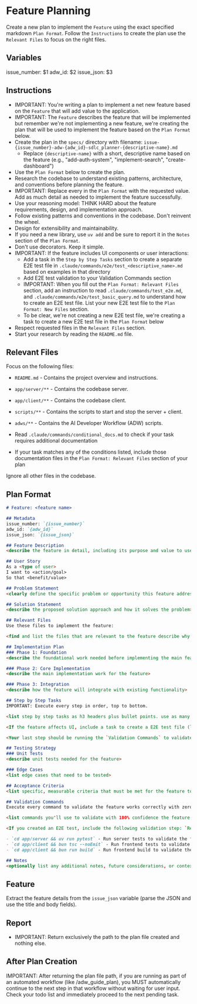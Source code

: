 # Feature Planning

Create a new plan to implement the `Feature` using the exact specified markdown `Plan Format`. Follow the `Instructions` to create the plan use the `Relevant Files` to focus on the right files.

## Variables
issue_number: $1
adw_id: $2
issue_json: $3

## Instructions

- IMPORTANT: You're writing a plan to implement a net new feature based on the `Feature` that will add value to the application.
- IMPORTANT: The `Feature` describes the feature that will be implemented but remember we're not implementing a new feature, we're creating the plan that will be used to implement the feature based on the `Plan Format` below.
- Create the plan in the `specs/` directory with filename: `issue-{issue_number}-adw-{adw_id}-sdlc_planner-{descriptive-name}.md`
  - Replace `{descriptive-name}` with a short, descriptive name based on the feature (e.g., "add-auth-system", "implement-search", "create-dashboard")
- Use the `Plan Format` below to create the plan. 
- Research the codebase to understand existing patterns, architecture, and conventions before planning the feature.
- IMPORTANT: Replace every <placeholder> in the `Plan Format` with the requested value. Add as much detail as needed to implement the feature successfully.
- Use your reasoning model: THINK HARD about the feature requirements, design, and implementation approach.
- Follow existing patterns and conventions in the codebase. Don't reinvent the wheel.
- Design for extensibility and maintainability.
- If you need a new library, use `uv add` and be sure to report it in the `Notes` section of the `Plan Format`.
- Don't use decorators. Keep it simple.
- IMPORTANT: If the feature includes UI components or user interactions:
  - Add a task in the `Step by Step Tasks` section to create a separate E2E test file in `.claude/commands/e2e/test_<descriptive_name>.md` based on examples in that directory
  - Add E2E test validation to your Validation Commands section
  - IMPORTANT: When you fill out the `Plan Format: Relevant Files` section, add an instruction to read `.claude/commands/test_e2e.md`, and `.claude/commands/e2e/test_basic_query.md` to understand how to create an E2E test file. List your new E2E test file to the `Plan Format: New Files` section.
  - To be clear, we're not creating a new E2E test file, we're creating a task to create a new E2E test file in the `Plan Format` below
- Respect requested files in the `Relevant Files` section.
- Start your research by reading the `README.md` file.

## Relevant Files

Focus on the following files:
- `README.md` - Contains the project overview and instructions.
- `app/server/**` - Contains the codebase server.
- `app/client/**` - Contains the codebase client.
- `scripts/**` - Contains the scripts to start and stop the server + client.
- `adws/**` - Contains the AI Developer Workflow (ADW) scripts.

- Read `.claude/commands/conditional_docs.md` to check if your task requires additional documentation
- If your task matches any of the conditions listed, include those documentation files in the `Plan Format: Relevant Files` section of your plan

Ignore all other files in the codebase.

## Plan Format

```md
# Feature: <feature name>

## Metadata
issue_number: `{issue_number}`
adw_id: `{adw_id}`
issue_json: `{issue_json}`

## Feature Description
<describe the feature in detail, including its purpose and value to users>

## User Story
As a <type of user>
I want to <action/goal>
So that <benefit/value>

## Problem Statement
<clearly define the specific problem or opportunity this feature addresses>

## Solution Statement
<describe the proposed solution approach and how it solves the problem>

## Relevant Files
Use these files to implement the feature:

<find and list the files that are relevant to the feature describe why they are relevant in bullet points. If there are new files that need to be created to implement the feature, list them in an h3 'New Files' section.>

## Implementation Plan
### Phase 1: Foundation
<describe the foundational work needed before implementing the main feature>

### Phase 2: Core Implementation
<describe the main implementation work for the feature>

### Phase 3: Integration
<describe how the feature will integrate with existing functionality>

## Step by Step Tasks
IMPORTANT: Execute every step in order, top to bottom.

<list step by step tasks as h3 headers plus bullet points. use as many h3 headers as needed to implement the feature. Order matters, start with the foundational shared changes required then move on to the specific implementation. Include creating tests throughout the implementation process.>

<If the feature affects UI, include a task to create a E2E test file (like `.claude/commands/e2e/test_basic_query.md` and `.claude/commands/e2e/test_complex_query.md`) as one of your early tasks. That e2e test should validate the feature works as expected, be specific with the steps to demonstrate the new functionality. We want the minimal set of steps to validate the feature works as expected and screen shots to prove it if possible.>

<Your last step should be running the `Validation Commands` to validate the feature works correctly with zero regressions.>

## Testing Strategy
### Unit Tests
<describe unit tests needed for the feature>

### Edge Cases
<list edge cases that need to be tested>

## Acceptance Criteria
<list specific, measurable criteria that must be met for the feature to be considered complete>

## Validation Commands
Execute every command to validate the feature works correctly with zero regressions.

<list commands you'll use to validate with 100% confidence the feature is implemented correctly with zero regressions. every command must execute without errors so be specific about what you want to run to validate the feature works as expected. Include commands to test the feature end-to-end.>

<If you created an E2E test, include the following validation step: `Read .claude/commands/test_e2e.md`, then read and execute your new E2E `.claude/commands/e2e/test_<descriptive_name>.md` test file to validate this functionality works.>

- `cd app/server && uv run pytest` - Run server tests to validate the feature works with zero regressions
- `cd app/client && bun tsc --noEmit` - Run frontend tests to validate the feature works with zero regressions
- `cd app/client && bun run build` - Run frontend build to validate the feature works with zero regressions

## Notes
<optionally list any additional notes, future considerations, or context that are relevant to the feature that will be helpful to the developer>
```

## Feature
Extract the feature details from the `issue_json` variable (parse the JSON and use the title and body fields).

## Report

- IMPORTANT: Return exclusively the path to the plan file created and nothing else.

## After Plan Creation

IMPORTANT: After returning the plan file path, if you are running as part of an automated workflow (like /adw_guide_plan), you MUST automatically continue to the next step in that workflow without waiting for user input. Check your todo list and immediately proceed to the next pending task.